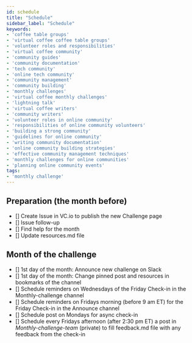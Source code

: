 ```yaml
---
id: schedule
title: "Schedule"
sidebar_label: "Schedule"
keywords: 
- 'coffee table groups'
- 'virtual coffee coffee table groups'
- 'volunteer roles and responsibilities'
- 'virtual coffee community'
- 'community guides'
- 'community documentation'
- 'tech community'
- 'online tech community'
- 'community management'
- 'community building'
- 'monthly challenges'
- 'virtual coffee monthly challenges'
- 'lightning talk'
- 'virtual coffee writers'
- 'community writers'
- 'volunteer roles in online community'
- 'responsibilities of online community volunteers'
- 'building a strong community'
- 'guidelines for online community'
- 'writing community documentation'
- 'online community building strategies'
- 'effective community management techniques'
- 'monthly challenges for online communities'
- 'planning online community events'
tags: 
- 'monthly challenge'
---
```


## Preparation (the month before)

- [] Create Issue in VC.io to publish the new Challenge page
- [] Issue follow-up
- [] Find help for the month
- [] Update resources.md file

## Month of the challenge

- [] 1st day of the month: Announce new challenge on Slack
- [] 1st day of the month: Change pinned post and resources in bookmarks of the channel
- [] Schedule reminders on Wednesdays of the Friday Check-in in the Monthly-challenge channel
- [] Schedule reminders on Fridays morning (before 9 am ET) for the Friday Check-in in the Announce channel
- [] Schedule post on Mondays for async check-in
- [] Schedule every Fridays afternoon (after 2:30 pm ET) a post in _Monthly-challenge-team_ (private) to fill feedback.md file with any feedback from the check-in
